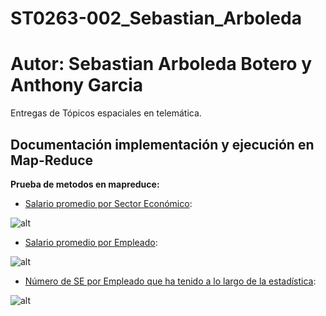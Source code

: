 # ST0263-002_Sebastian_Arboleda

# Autor: Sebastian Arboleda Botero y Anthony Garcia

Entregas de Tópicos espaciales en telemática.

## Documentación implementación y ejecución en Map-Reduce
**Prueba de metodos en mapreduce:**
- [Salario promedio por Sector Económico](PromSECount.py):

![alt](https://bigdata-telematica.s3.amazonaws.com/imagenes-labs/lab2-1.jpg)
- [Salario promedio por Empleado](PromEmpCount.py):

![alt](https://bigdata-telematica.s3.amazonaws.com/imagenes-labs/lab2-1.jpg)
- [Número de SE por Empleado que ha tenido a lo largo de la estadística](SecEconCount.py):

![alt](https://bigdata-telematica.s3.amazonaws.com/imagenes-labs/lab2-1.jpg)